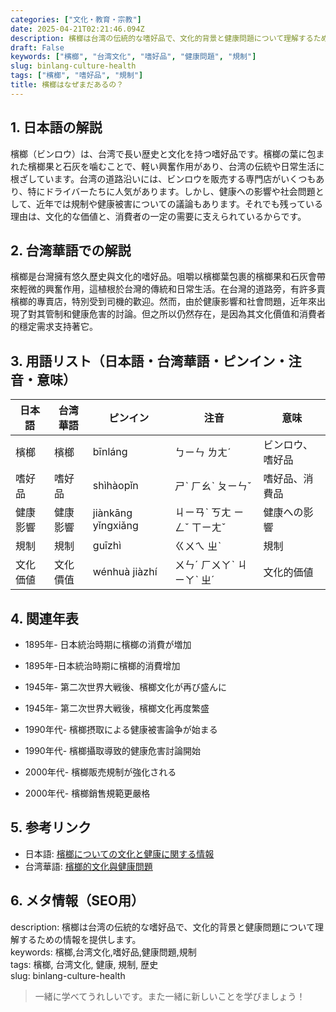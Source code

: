 ```yaml
---
categories: ["文化・教育・宗教"]
date: 2025-04-21T02:21:46.094Z
description: 檳榔は台湾の伝統的な嗜好品で、文化的背景と健康問題について理解するための情報を提供します。
draft: False
keywords: ["檳榔", "台湾文化", "嗜好品", "健康問題", "規制"]
slug: binlang-culture-health
tags: ["檳榔", "嗜好品", "規制"]
title: 檳榔はなぜまだあるの？
---
```




## 1. 日本語の解説  
檳榔（ビンロウ）は、台湾で長い歴史と文化を持つ嗜好品です。檳榔の葉に包まれた檳榔果と石灰を噛むことで、軽い興奮作用があり、台湾の伝統や日常生活に根ざしています。台湾の道路沿いには、ビンロウを販売する専門店がいくつもあり、特にドライバーたちに人気があります。しかし、健康への影響や社会問題として、近年では規制や健康被害についての議論もあります。それでも残っている理由は、文化的な価値と、消費者の一定の需要に支えられているからです。

## 2. 台湾華語での解説  
檳榔是台灣擁有悠久歷史與文化的嗜好品。咀嚼以檳榔葉包裹的檳榔果和石灰會帶來輕微的興奮作用，這植根於台灣的傳統和日常生活。在台灣的道路旁，有許多賣檳榔的專賣店，特別受到司機的歡迎。然而，由於健康影響和社會問題，近年來出現了對其管制和健康危害的討論。但之所以仍然存在，是因為其文化價值和消費者的穩定需求支持著它。

## 3. 用語リスト（日本語・台湾華語・ピンイン・注音・意味）  

| 日本語  | 台湾華語  | ピンイン  | 注音    | 意味              |
| -------- | --------- | --------- | ------- | ----------------- |
| 檳榔      | 檳榔      | bīnláng   | ㄅㄧㄣ ㄌㄤˊ | ビンロウ、嗜好品 |
| 嗜好品    | 嗜好品    | shìhàopǐn | ㄕˋ ㄏㄠˋ ㄆㄧㄣˇ | 嗜好品、消費品 |
| 健康影響  | 健康影響  | jiànkāng yǐngxiǎng | ㄐㄧㄢˋ ㄎㄤ ㄧㄥˇ ㄒㄧㄤˇ | 健康への影響 |
| 規制      | 規制      | guīzhì    | ㄍㄨㄟ ㄓˋ | 規制              |
| 文化価値  | 文化價值  | wénhuà jiàzhí | ㄨㄣˊ ㄏㄨㄚˋ ㄐㄧㄚˋ ㄓˊ | 文化的価値   |

## 4. 関連年表  

- 1895年- 日本統治時期に檳榔の消費が増加  
- 1895年-日本統治時期に檳榔的消費增加

- 1945年- 第二次世界大戦後、檳榔文化が再び盛んに  
- 1945年- 第二次世界大戦後，檳榔文化再度繁盛

- 1990年代- 檳榔摂取による健康被害論争が始まる  
- 1990年代- 檳榔攝取導致的健康危害討論開始

- 2000年代- 檳榔販売規制が強化される  
- 2000年代- 檳榔銷售規範更嚴格

## 5. 参考リンク  

- 日本語: [檳榔についての文化と健康に関する情報](https://www.nippon.com/ja/japan-topics/c07901/)  
- 台湾華語: [檳榔的文化與健康問題](https://www.taiwannews.com.tw/ch/news/1527765)  

## 6. メタ情報（SEO用）  
description: 檳榔は台湾の伝統的な嗜好品で、文化的背景と健康問題について理解するための情報を提供します。  
keywords: 檳榔,台湾文化,嗜好品,健康問題,規制  
tags: 檳榔, 台湾文化, 健康, 規制, 歴史  
slug: binlang-culture-health  

> 一緒に学べてうれしいです。また一緒に新しいことを学びましょう！